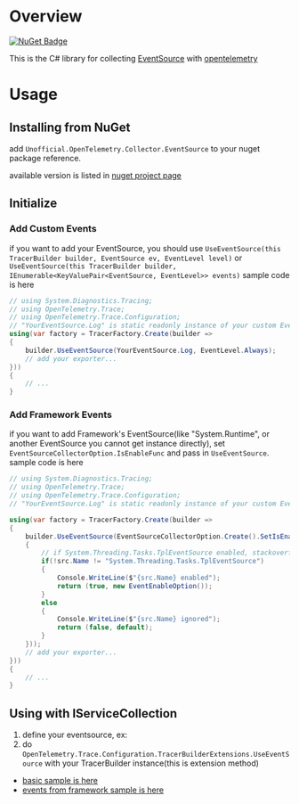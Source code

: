 # Overview

[![NuGet Badge](https://buildstats.info/nuget/Unofficial.OpenTelemetry.Collector.EventSource?includePreReleases=true)](https://www.nuget.org/packages/Unofficial.OpenTelemetry.Collector.EventSource)

This is the C# library for collecting [EventSource](https://docs.microsoft.com/en-us/dotnet/api/system.diagnostics.tracing.eventsource) with [opentelemetry](https://opentelemetry.io)

# Usage

## Installing from NuGet

add `Unofficial.OpenTelemetry.Collector.EventSource` to your nuget package reference.

available version is listed in [nuget project page](https://www.nuget.org/packages/Unofficial.OpenTelemetry.Collector.EventSource)

## Initialize

### Add Custom Events

if you want to add your EventSource, you should use `UseEventSource(this TracerBuilder builder, EventSource ev, EventLevel level)` or
`UseEventSource(this TracerBuilder builder, IEnumerable<KeyValuePair<EventSource, EventLevel>> events)`
sample code is here

```csharp
// using System.Diagnostics.Tracing;
// using OpenTelemetry.Trace;
// using OpenTelemetry.Trace.Configuration;
// "YourEventSource.Log" is static readonly instance of your custom EventSource.
using(var factory = TracerFactory.Create(builder => 
{
    builder.UseEventSource(YourEventSource.Log, EventLevel.Always);
    // add your exporter...
}))
{
    // ...
}
```

### Add Framework Events

if you want to add Framework's EventSource(like "System.Runtime", or another EventSource you cannot get instance directly),
set `EventSourceCollectorOption.IsEnableFunc` and pass in `UseEventSource`.
sample code is here

```csharp
// using System.Diagnostics.Tracing;
// using OpenTelemetry.Trace;
// using OpenTelemetry.Trace.Configuration;
// "YourEventSource.Log" is static readonly instance of your custom EventSource.

using(var factory = TracerFactory.Create(builder => 
{
    builder.UseEventSource(EventSourceCollectorOption.Create().SetIsEnableFunc(src =>
    {
        // if System.Threading.Tasks.TplEventSource enabled, stackoverflow error may be occured when creating span
        if(!src.Name != "System.Threading.Tasks.TplEventSource")
        {
            Console.WriteLine($"{src.Name} enabled");
            return (true, new EventEnableOption());
        }
        else
        {
            Console.WriteLine($"{src.Name} ignored");
            return (false, default);
        }
    }));
    // add your exporter...
}))
{
    // ...
}
```

## Using with IServiceCollection

1. define your eventsource, ex: 
2. do `OpenTelemetry.Trace.Configuration.TracerBuilderExtensions.UseEventSource` with your TracerBuilder instance(this is extension method)

* [basic sample is here](sample/BasicSample)
* [events from framework sample is here](sample/SystemEventSample)
